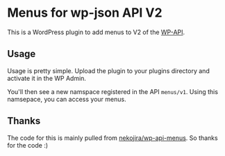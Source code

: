 # Menus for wp-json API V2

This is a WordPress plugin to add menus to V2 of the [WP-API](https://github.com/WP-API/WP-API).

## Usage

Usage is pretty simple. Upload the plugin to your plugins directory and activate it in the WP Admin.

You'll then see a new namspace registered in the API `menus/v1`. Using this namsepace, you can access your menus. 

## Thanks

The code for this is mainly pulled from [nekojira/wp-api-menus](https://github.com/nekojira/wp-api-menus). 
So thanks for the code :)